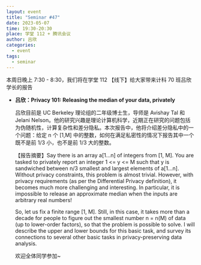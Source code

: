 ```yaml
---
layout: event
title: "Seminar #47"
date: 2023-05-07
time: 19:30-20:30
place: 学堂 112 + 腾讯会议
author: 吕欣
categories:
  - event
tags:
  - seminar
---
```


本周日晚上 7:30 - 8:30，我们将在学堂 112 【线下】给大家带来计科 70 班吕欣学长的报告

* **吕欣：Privacy 101: Releasing the median of your data, privately**

   吕欣目前是 UC Berkeley 理论组的二年级博士生，导师是 Avishay Tal 和 Jelani Nelson。他的研究兴趣是理论计算机科学，近期正在研究的问题包括为伪随机性，计算复杂性和差分隐私。本次报告中，他将介绍差分隐私中的一个问题：给定 n 个 [1,M] 中的整数，如何在满足私密性的情况下报告其中一个既不是前 1/3 小，也不是前 1/3 大的整数。

   【报告摘要】Say there is an array a[1...n] of integers from [1, M]. You are tasked to privately report an integer 1 <= y <= M such that y is sandwiched between n/3 smallest and largest elements of a[1...n]. Without privacy constraints, this problem is almost trivial. However, with privacy requirements (as per the Differential Privacy definition), it becomes much more challenging and interesting. In particular, it is impossible to release an approximate median when the inputs are arbitrary real numbers!

   So, let us fix a finite range [1, M]. Still, in this case, it takes more than a decade for people to figure out the smallest number n = n(M) of data (up to lower-order factors), so that the problem is possible to solve. I will describe the upper and lower bounds for this basic task, and survey its connections to several other basic tasks in privacy-preserving data analysis.

   欢迎全体同学参加~
<!--more-->
